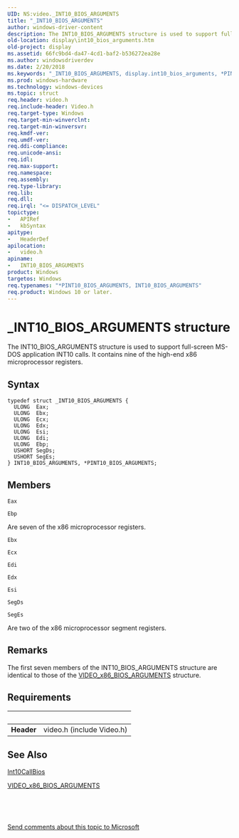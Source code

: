 ```yaml
---
UID: NS:video._INT10_BIOS_ARGUMENTS
title: "_INT10_BIOS_ARGUMENTS"
author: windows-driver-content
description: The INT10_BIOS_ARGUMENTS structure is used to support full-screen MS-DOS application INT10 calls. It contains nine of the high-end x86 microprocessor registers.
old-location: display\int10_bios_arguments.htm
old-project: display
ms.assetid: 66fc9bd4-da47-4cd1-baf2-b536272ea28e
ms.author: windowsdriverdev
ms.date: 2/20/2018
ms.keywords: "_INT10_BIOS_ARGUMENTS, display.int10_bios_arguments, *PINT10_BIOS_ARGUMENTS, PINT10_BIOS_ARGUMENTS structure pointer [Display Devices], Video_Structs_986b625a-f1b4-401e-b2db-99463c21e8f9.xml, PINT10_BIOS_ARGUMENTS, video/INT10_BIOS_ARGUMENTS, video/PINT10_BIOS_ARGUMENTS, INT10_BIOS_ARGUMENTS, INT10_BIOS_ARGUMENTS structure [Display Devices]"
ms.prod: windows-hardware
ms.technology: windows-devices
ms.topic: struct
req.header: video.h
req.include-header: Video.h
req.target-type: Windows
req.target-min-winverclnt: 
req.target-min-winversvr: 
req.kmdf-ver: 
req.umdf-ver: 
req.ddi-compliance: 
req.unicode-ansi: 
req.idl: 
req.max-support: 
req.namespace: 
req.assembly: 
req.type-library: 
req.lib: 
req.dll: 
req.irql: "<= DISPATCH_LEVEL"
topictype:
-	APIRef
-	kbSyntax
apitype:
-	HeaderDef
apilocation:
-	video.h
apiname:
-	INT10_BIOS_ARGUMENTS
product: Windows
targetos: Windows
req.typenames: "*PINT10_BIOS_ARGUMENTS, INT10_BIOS_ARGUMENTS"
req.product: Windows 10 or later.
---
```


# _INT10_BIOS_ARGUMENTS structure
The INT10_BIOS_ARGUMENTS structure is used to support full-screen MS-DOS application INT10 calls. It contains nine of the high-end x86 microprocessor registers.

## Syntax
````
typedef struct _INT10_BIOS_ARGUMENTS {
  ULONG  Eax;
  ULONG  Ebx;
  ULONG  Ecx;
  ULONG  Edx;
  ULONG  Esi;
  ULONG  Edi;
  ULONG  Ebp;
  USHORT SegDs;
  USHORT SegEs;
} INT10_BIOS_ARGUMENTS, *PINT10_BIOS_ARGUMENTS;
````

## Members


`Eax`



`Ebp`

Are seven of the x86 microprocessor registers.

`Ebx`



`Ecx`



`Edi`



`Edx`



`Esi`



`SegDs`



`SegEs`

Are two of the x86 microprocessor segment registers.

## Remarks
The first seven members of the INT10_BIOS_ARGUMENTS structure are identical to those of the <a href="..\video\ns-video-_video_x86_bios_arguments.md">VIDEO_x86_BIOS_ARGUMENTS</a> structure.

## Requirements
| &nbsp; | &nbsp; |
| ---- |:---- |
| **Header** | video.h (include Video.h) |

## See Also

<a href="..\video\nc-video-pint10_call_bios.md">Int10CallBios</a>



<a href="..\video\ns-video-_video_x86_bios_arguments.md">VIDEO_x86_BIOS_ARGUMENTS</a>



 

 

<a href="mailto:wsddocfb@microsoft.com?subject=Documentation%20feedback [display\display]:%20INT10_BIOS_ARGUMENTS structure%20 RELEASE:%20(2/20/2018)&amp;body=%0A%0APRIVACY STATEMENT%0A%0AWe use your feedback to improve the documentation. We don't use your email address for any other purpose, and we'll remove your email address from our system after the issue that you're reporting is fixed. While we're working to fix this issue, we might send you an email message to ask for more info. Later, we might also send you an email message to let you know that we've addressed your feedback.%0A%0AFor more info about Microsoft's privacy policy, see http://privacy.microsoft.com/en-us/default.aspx." title="Send comments about this topic to Microsoft">Send comments about this topic to Microsoft</a>